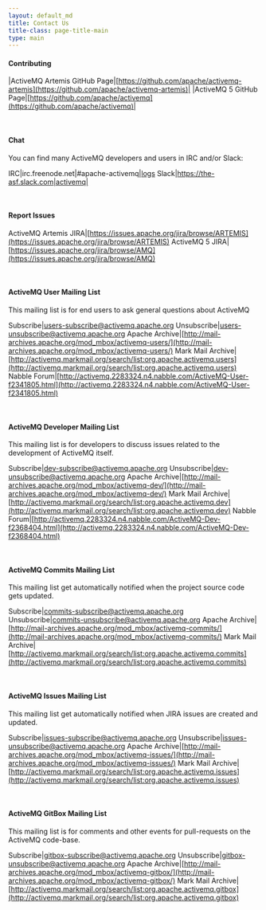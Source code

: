 ```yaml
---
layout: default_md
title: Contact Us
title-class: page-title-main
type: main
---
```


#### Contributing <a class="anchor" name="contributing"></a>

|ActiveMQ Artemis GitHub Page|[https://github.com/apache/activemq-artemis](https://github.com/apache/activemq-artemis)|
|ActiveMQ 5 GitHub Page|[https://github.com/apache/activemq](https://github.com/apache/activemq)|

<br/>

#### Chat <a class="anchor" name="chat"></a>

You can find many ActiveMQ developers and users in IRC and/or Slack:

IRC|irc.freenode.net|#apache-activemq|[logs](http://javabot.evanchooly.com/logs/%23apache-activemq/today)
Slack|https://the-asf.slack.com|activemq|

<br/>

#### Report Issues <a class="anchor" name="issues"></a>

ActiveMQ Artemis JIRA|[https://issues.apache.org/jira/browse/ARTEMIS](https://issues.apache.org/jira/browse/ARTEMIS)
ActiveMQ 5 JIRA|[https://issues.apache.org/jira/browse/AMQ](https://issues.apache.org/jira/browse/AMQ)

<br/>

#### ActiveMQ User Mailing List <a class="anchor" name="mailing"></a>

This mailing list is for end users to ask general questions about ActiveMQ

Subscribe|[users-subscribe@activemq.apache.org](mailto:users-subscribe@activemq.apache.org)
Unsubscribe|[users-unsubscribe@activemq.apache.org](mailto:users-unsubscribe@activemq.apache.org)
Apache Archive|[http://mail-archives.apache.org/mod_mbox/activemq-users/](http://mail-archives.apache.org/mod_mbox/activemq-users/)
Mark Mail Archive|[http://activemq.markmail.org/search/list:org.apache.activemq.users](http://activemq.markmail.org/search/list:org.apache.activemq.users)
Nabble Forum|[http://activemq.2283324.n4.nabble.com/ActiveMQ-User-f2341805.html](http://activemq.2283324.n4.nabble.com/ActiveMQ-User-f2341805.html)

<br/> 

#### ActiveMQ Developer Mailing List

This mailing list is for developers to discuss issues related to the development of ActiveMQ itself.

Subscribe|[dev-subscribe@activemq.apache.org](mailto:dev-subscribe@activemq.apache.org)
Unsubscribe|[dev-unsubscribe@activemq.apache.org](mailto:dev-unsubscribe@activemq.apache.org)
Apache Archive|[http://mail-archives.apache.org/mod_mbox/activemq-dev/](http://mail-archives.apache.org/mod_mbox/activemq-dev/)
Mark Mail Archive|[http://activemq.markmail.org/search/list:org.apache.activemq.dev](http://activemq.markmail.org/search/list:org.apache.activemq.dev)
Nabble Forum|[http://activemq.2283324.n4.nabble.com/ActiveMQ-Dev-f2368404.html](http://activemq.2283324.n4.nabble.com/ActiveMQ-Dev-f2368404.html)

<br/>

#### ActiveMQ Commits Mailing List

This mailing list get automatically notified when the project source code gets updated.

Subscribe|[commits-subscribe@activemq.apache.org](mailto:commits-subscribe@activemq.apache.org)
Unsubscribe|[commits-unsubscribe@activemq.apache.org](mailto:commits-unsubscribe@activemq.apache.org)
Apache Archive|[http://mail-archives.apache.org/mod_mbox/activemq-commits/](http://mail-archives.apache.org/mod_mbox/activemq-commits/)
Mark Mail Archive|[http://activemq.markmail.org/search/list:org.apache.activemq.commits](http://activemq.markmail.org/search/list:org.apache.activemq.commits)

<br/>

#### ActiveMQ Issues Mailing List

This mailing list get automatically notified when JIRA issues are created and updated.

Subscribe|[issues-subscribe@activemq.apache.org](mailto:issues-subscribe@activemq.apache.org)
Unsubscribe|[issues-unsubscribe@activemq.apache.org](mailto:issues-unsubscribe@activemq.apache.org)
Apache Archive|[http://mail-archives.apache.org/mod_mbox/activemq-issues/](http://mail-archives.apache.org/mod_mbox/activemq-issues/)
Mark Mail Archive|[http://activemq.markmail.org/search/list:org.apache.activemq.issues](http://activemq.markmail.org/search/list:org.apache.activemq.issues)

<br/>

#### ActiveMQ GitBox Mailing List

This mailing list is for comments and other events for pull-requests on the ActiveMQ code-base.

Subscribe|[gitbox-subscribe@activemq.apache.org](mailto:gitbox-subscribe@activemq.apache.org)
Unsubscribe|[gitbox-unsubscribe@activemq.apache.org](mailto:gitbox-unsubscribe@activemq.apache.org)
Apache Archive|[http://mail-archives.apache.org/mod_mbox/activemq-gitbox/](http://mail-archives.apache.org/mod_mbox/activemq-gitbox/)
Mark Mail Archive|[http://activemq.markmail.org/search/list:org.apache.activemq.gitbox](http://activemq.markmail.org/search/list:org.apache.activemq.gitbox)